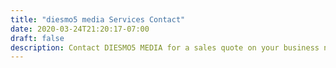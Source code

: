 ```yaml
---
title: "diesmo5 media Services Contact"
date: 2020-03-24T21:20:17-07:00
draft: false
description: Contact DIESMO5 MEDIA for a sales quote on your business needs. We will get back to you as soon as possible.
---
```


